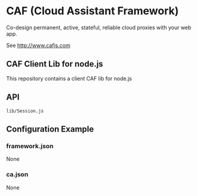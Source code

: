 # CAF (Cloud Assistant Framework)

Co-design permanent, active, stateful, reliable cloud proxies with your web app.

See http://www.cafjs.com 

## CAF Client Lib for node.js

This repository contains a client CAF lib for node.js

## API

    lib/Session.js
 
## Configuration Example

### framework.json

None


### ca.json

None
        
            
 
